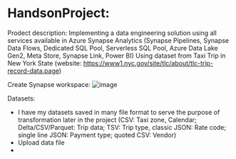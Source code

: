 # HandsonProject:
Prodect description: Implementing a data engineering solution using all services available in Azure Synapse Analytics (Synapse Pipelines, Synapse Data Flows, Dedicated SQL Pool, Serverless SQL Pool, Azure Data Lake Gen2, Meta Store, Synapse Link, Power BI) 
Using dataset from Taxi Trip in New York State (website: https://www1.nyc.gov/site/tlc/about/tlc-trip-record-data.page)

Create Synapse workspace:
![image](https://github.com/britneydang/HandsonProject-Taxi/assets/110323703/752534ea-01e4-4cbc-8d2f-876fa93b01d6)

Datasets:
- I have my datasets saved in many file format to serve the purpose of transformation later in the project (CSV: Taxi zone, Calendar; Delta/CSV/Parquet: Trip data; TSV: Trip type, classic JSON: Rate code; single line JSON: Payment type; quoted CSV: Vendor)
- Upload data file 
- 
